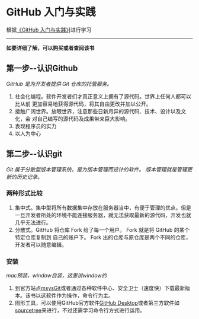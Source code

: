 # GitHub 入门与实践
根据<a href="https://book.douban.com/subject/26462816/" target="_blank">《GitHub 入门与实践》]</a>进行学习
****
**如要详细了解，可以购买或者查阅该书**

## 第一步--认识Github

*GitHub 是为开发者提供 Git 仓库的托管服务。*
1. 社会化编程。软件开发者们才真正意义上拥有了源代码。世界上任何人都可以比从前
更加容易地获得源代码，将其自由更改并加以公开。
2. 接触广阔世界。放眼世界，注意那些日新月异的源代码、技术、设计以及文化，会
对自己编写的源代码及成果带来巨大影响。
3. 表现程序员的实力
4. 以人为中心

## 第二步--认识git

*Git 属于分散型版本管理系统，是为版本管理而设计的软件。*
*版本管理就是管理更新的历史记录。*

### 两种形式比较
1. 集中式。集中型将所有数据集中存放在服务器当中，有便于管理的优点。但是一旦开发者所处的环境不能连接服务器，就无法获取最新的源代码，开发也就几乎无法进行。
2. 分散式。GitHub 将仓库 Fork 给了每一个用户。 Fork 就是将 GitHub 的某个特定仓库复制到
自己的账户下。 Fork 出的仓库与原仓库是两个不同的仓库，开发者可以随意编辑。

### 安装

*mac预装，window自装，这里讲window的*
1. 到官方站点<a href="https://git-for-windows.github.io/" target="_blank">msysGit</a>或者通过各种软件中心、安全卫士（速度快）下载最新版本。该书以这软件作为操作，命令行为主。
2. 图形工具，可以使用GitHub官方软件<a href="https://desktop.github.com/" target="_blank">GitHub Desktop</a>或者第三方软件如<a href="https://www.sourcetreeapp.com/" target="_blank">sourcetree</a>来进行，不过还需学习命令行方式进行运用。
